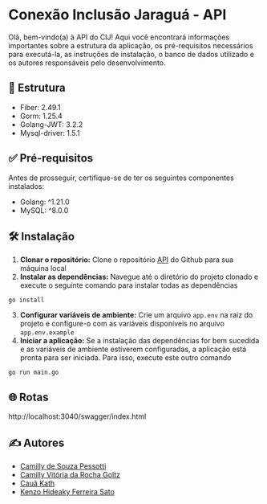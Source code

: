 # Conexão Inclusão Jaraguá - API

Olá, bem-vindo(a) à API do CIJ! Aqui você encontrará informações importantes sobre a estrutura da aplicação, os pré-requisitos necessários para executá-la, as instruções de instalação, o banco de dados utilizado e os autores responsáveis pelo desenvolvimento.

## 🧱 Estrutura

- Fiber: 2.49.1
- Gorm: 1.25.4
- Golang-JWT: 3.2.2
- Mysql-driver: 1.5.1

## ✅ Pré-requisitos

Antes de prosseguir, certifique-se de ter os seguintes componentes instalados:

- Golang: ^1.21.0
- MySQL: ^8.0.0

## 🛠 Instalação

1. **Clonar o repositório:** Clone o repositório [API](https://github.com/conexao-inclusao-jaragua/cij-api.git) do Github para sua máquina local
2. **Instalar as dependências:** Navegue até o diretório do projeto clonado e execute o seguinte comando para instalar todas as dependências
```
go install 
```
3. **Configurar variáveis de ambiente:** Crie um arquivo `app.env` na raiz do projeto e configure-o com as variáveis disponíveis no arquivo `app.env.example`
4. **Iniciar a aplicação:** Se a instalação das dependências for bem sucedida e as variáveis de ambiente estiverem configuradas, a aplicação está pronta para ser iniciada. Para isso, execute este outro comando
```
go run main.go
```

## 🌐 Rotas

http://localhost:3040/swagger/index.html

## ✍ Autores

- [Camilly de Souza Pessotti](https://github.com/pessotticamilly)
- [Camilly Vitória da Rocha Goltz](https://github.com/VitoriaCamilly)
- [Cauã Kath](https://github.com/CauaKath)
- [Kenzo Hideaky Ferreira Sato](https://github.com/Kenzohfs)
